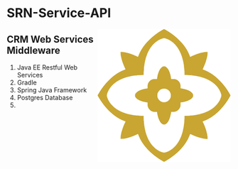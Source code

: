 # SRN-Service-API
<img align="right" src="logo.png" />

## CRM Web Services Middleware
1. Java EE Restful Web Services
2. Gradle
3. Spring Java Framework
4. Postgres Database
5. 




